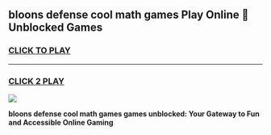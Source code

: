 
## bloons defense cool math games Play Online 👋 Unblocked Games
<h3>
<a href="https://news.freeplayer.one?title=bloons_defense_cool_math_games&ref=17CMG">CLICK TO PLAY</a></h3>
<hr>

<h3>
<a href="https://news.freeplayer.one?title=bloons_defense_cool_math_games&ref=17CMG">CLICK 2 PLAY</a>
  
</h3>

<a href="https://news.freeplayer.one?title=bloons_defense_cool_math_games&ref=17CMG/"><img src="https://clearcache.store/games.png"></a>


**bloons defense cool math games games unblocked: Your Gateway to Fun and Accessible Online Gaming**
